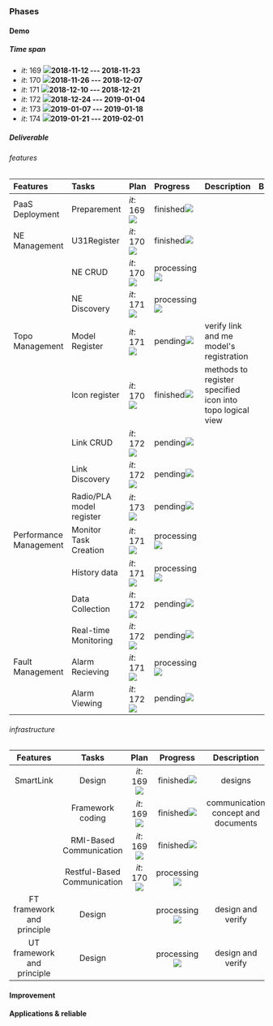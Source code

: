 ### Phases
#### Demo
##### Time span
- *it*: 169 ![](https://placehold.it/15/008000/000000?text=+)**2018-11-12 --- 2018-11-23**
- *it*: 170 ![](https://placehold.it/15/8CA983/000000?text=+)**2018-11-26 --- 2018-12-07**
- *it*: 171 ![](https://placehold.it/15/8A2BE2/000000?text=+)**2018-12-10 --- 2018-12-21**
- *it*: 172 ![](https://placehold.it/15/f03c15/000000?text=+)**2018-12-24 --- 2019-01-04**
- *it*: 173 ![](https://placehold.it/15/7B68EE/000000?text=+)**2019-01-07 --- 2019-01-18**
- *it*: 174 ![](https://placehold.it/15/F0E68C/000000?text=+)**2019-01-21 --- 2019-02-01**

##### Deliverable
###### features
| Features | Tasks | Plan | Progress | Description  | Blockage |
| :-------- | :-------- | :----------- | :-------- | :-------- |:-------- |
| PaaS Deployment | Preparement | *it*: 169 ![](https://placehold.it/15/008000/000000?text=+) | finished![](https://placehold.it/15/008000/000000?text=+) |  | |
| NE Management| U31Register | *it*: 170 ![](https://placehold.it/15/8CA983/000000?text=+) | finished![](https://placehold.it/15/008000/000000?text=+) | ||
|| NE CRUD | *it*: 170 ![](https://placehold.it/15/8CA983/000000?text=+) | processing![](https://placehold.it/15/8CA983/000000?text=+) | ||
|| NE Discovery | *it*: 171 ![](https://placehold.it/15/8A2BE2/000000?text=+) | processing![](https://placehold.it/15/8CA983/000000?text=+) | ||
| Topo Management  | Model Register | *it*: 171 ![](https://placehold.it/15/8A2BE2/000000?text=+) | pending![](https://placehold.it/15/8A2BE2/000000?text=+) | verify link and me model's registration| |
|| Icon register | *it*: 170 ![](https://placehold.it/15/8CA983/000000?text=+) | finished![](https://placehold.it/15/008000/000000?text=+) | methods to register specified icon into topo logical view| |
|| Link CRUD | *it*: 172 ![](https://placehold.it/15/f03c15/000000?text=+) | pending![](https://placehold.it/15/8A2BE2/000000?text=+) | |
|| Link Discovery | *it*: 172 ![](https://placehold.it/15/f03c15/000000?text=+) | pending![](https://placehold.it/15/8A2BE2/000000?text=+) | |
|| Radio/PLA model register | *it*: 173 ![](https://placehold.it/15/7B68EE/000000?text=+) | pending![](https://placehold.it/15/8A2BE2/000000?text=+) | |
| Performance Management  | Monitor Task Creation | *it*: 171 ![](https://placehold.it/15/8A2BE2/000000?text=+) | processing![](https://placehold.it/15/8CA983/000000?text=+) | | |
|| History data | *it*: 171 ![](https://placehold.it/15/8A2BE2/000000?text=+) | processing![](https://placehold.it/15/8CA983/000000?text=+) | |
|| Data Collection | *it*: 172 ![](https://placehold.it/15/f03c15/000000?text=+) | pending![](https://placehold.it/15/8A2BE2/000000?text=+) | |
|| Real-time Monitoring | *it*: 172 ![](https://placehold.it/15/f03c15/000000?text=+) | pending![](https://placehold.it/15/8A2BE2/000000?text=+) | |
| Fault Management  | Alarm Recieving | *it*: 171 ![](https://placehold.it/15/8A2BE2/000000?text=+) | processing![](https://placehold.it/15/8CA983/000000?text=+) | | |
|| Alarm Viewing | *it*: 172 ![](https://placehold.it/15/f03c15/000000?text=+) | pending![](https://placehold.it/15/8A2BE2/000000?text=+) | |

###### infrastructure
| Features | Tasks | Plan | Progress | Description  | Blockage |
| :--------: | :--------: | :-----------: | :--------: | :--------: |:--------: |
| SmartLink | Design | *it*: 169 ![](https://placehold.it/15/008000/000000?text=+) | finished![](https://placehold.it/15/008000/000000?text=+) | designs | |
| | Framework coding | *it*: 169 ![](https://placehold.it/15/008000/000000?text=+) | finished![](https://placehold.it/15/008000/000000?text=+) | communication concept and documents | |
| | RMI-Based Communication | *it*: 169 ![](https://placehold.it/15/008000/000000?text=+) | finished![](https://placehold.it/15/008000/000000?text=+) |  | |
| | Restful-Based Communication | *it*: 170 ![](https://placehold.it/15/8CA983/000000?text=+) | processing![](https://placehold.it/15/8CA983/000000?text=+) |  | |
| FT framework and principle | Design |  | processing![](https://placehold.it/15/8CA983/000000?text=+) | design and verify | |
| UT framework and principle | Design |  | processing![](https://placehold.it/15/8CA983/000000?text=+) | design and verify | |

#### Improvement

#### Applications & reliable